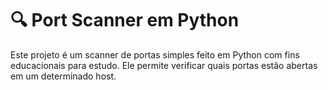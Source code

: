 # 🔍 Port Scanner em Python

Este projeto é um scanner de portas simples feito em Python com fins educacionais para estudo. Ele permite verificar quais portas estão abertas em um determinado host.



